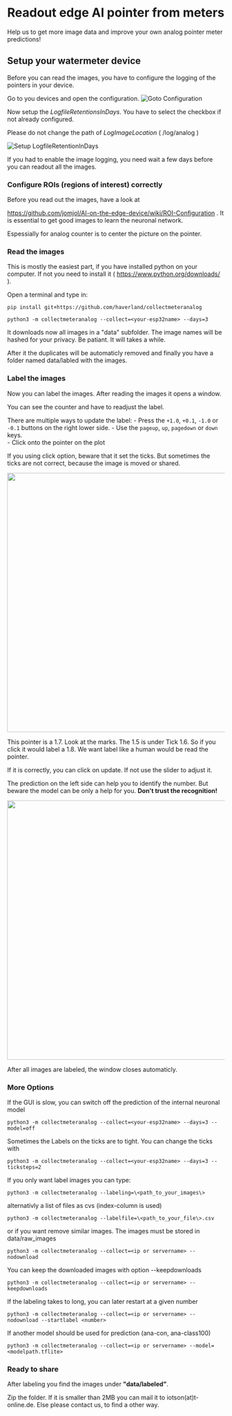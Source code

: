 # Readout edge AI pointer from meters

Help us to get more image data and improve your own analog pointer meter predictions!

## Setup your watermeter device

Before you can read the images, you have to configure the logging of the pointers in your device.

Go to you devices and open the configuration.
![Goto Configuration](images/Menu-Config.png)

Now setup the *LogfileRetentionsInDays*. You have to select the checkbox if not already configured.

Please do not change the path of *LogImageLocation* ( /log/analog )

![Setup LogfileRetentionInDays](images/Config-LogImages.png)

If you had to enable the image logging, you need wait a few days before you can readout all the images.

### Configure ROIs (regions of interest) correctly

Before you read out the images, have a look at

<https://github.com/jomjol/AI-on-the-edge-device/wiki/ROI-Configuration> . It is essential to get good images to learn the neuronal network.

Espessially for analog counter is to center the picture on the pointer.

### Read the images

This is mostly the easiest part, if you have installed python on your computer. If not you need to install it ( <https://www.python.org/downloads/> ).

Open a terminal and type in:

    pip install git+https://github.com/haverland/collectmeteranalog

    python3 -m collectmeteranalog --collect=<your-esp32name> --days=3

It downloads now all images in a "data" subfolder. The image names will be hashed for your privacy.
Be patiant. It will takes a while.

After it the duplicates will be automaticly removed and finally you have a folder named data/labled with the images.

### Label the images

Now you can label the images. After reading the images it opens a window.

You can see the counter and have to readjust the label.

There are multiple ways to update the label:
    - Press the `+1.0`, `+0.1`, `-1.0` or `-0.1` buttons on the right lower side.
    - Use the `pageup`, `up`, `pagedown` or `down` keys.  
    - Click onto the pointer on the plot

If you using click option, beware that it set the ticks. But sometimes the ticks are not correct, because the image
is moved or shared.

<img src="images/ClickonTick.png" width="600">

This pointer is a 1.7. Look at the marks. The 1.5 is under Tick 1.6. So if you click it would label a 1.8. 
We want label like a human would be read the pointer.


If it is correctly, you can click on update. If not use the slider to adjust it.

The prediction on the left side can help you to identify the number. But beware the model can be only a help for you. **Don't trust the recognition!**

<img src="images/Labeling3.png" width="600">

After all images are labeled, the window closes automaticly.

### More Options

If the GUI is slow, you can switch off the prediction of the internal neuronal model

    python3 -m collectmeteranalog --collect=<your-esp32name> --days=3 --model=off

Sometimes the Labels on the ticks are to tight. You can change the ticks with

    python3 -m collectmeteranalog --collect=<your-esp32name> --days=3 --ticksteps=2

If you only want label images you can type:

    python3 -m collectmeteranalog --labeling=\<path_to_your_images\>

alternativly a list of files as cvs (index-column is used)

    python3 -m collectmeteranalog --labelfile=\<path_to_your_file\>.csv

or if you want remove similar images. The images must be stored in data/raw_images

    python3 -m collectmeteranalog --collect=<ip or servername> --nodownload

You can keep the downloaded images with option --keepdownloads

    python3 -m collectmeteranalog --collect=<ip or servername> --keepdownloads

If the labeling takes to long, you can later restart at a given number

    python3 -m collectmeteranalog --collect=<ip or servername> --nodownload --startlabel <number>

If another model should be used for prediction (ana-con, ana-class100)

    python3 -m collectmeteranalog --collect=<ip or servername> --model=<modelpath.tflite>


### Ready to share

After labeling you find the images under **"data/labeled"**.

Zip the folder. If it is smaller than 2MB you can mail it to iotson(at)t-online.de. Else please contact us, to find a other way.
